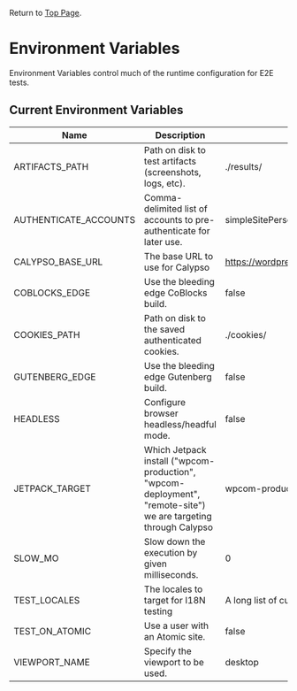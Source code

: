 Return to [Top Page](../README.md).

# Environment Variables

Environment Variables control much of the runtime configuration for E2E tests.

## Current Environment Variables

| Name                  | Description                                                                                                    | Default                                           |
| --------------------- | -------------------------------------------------------------------------------------------------------------- | ------------------------------------------------- |
| ARTIFACTS_PATH        | Path on disk to test artifacts (screenshots, logs, etc).                                                       | ./results/                                        |
| AUTHENTICATE_ACCOUNTS | Comma-delimited list of accounts to pre-authenticate for later use.                                            | simpleSitePersonalPlanUser,atomicUser,defaultUser |
| CALYPSO_BASE_URL      | The base URL to use for Calypso                                                                                | <https://wordpress.com>                           |
| COBLOCKS_EDGE         | Use the bleeding edge CoBlocks build.                                                                          | false                                             |
| COOKIES_PATH          | Path on disk to the saved authenticated cookies.                                                               | ./cookies/                                        |
| GUTENBERG_EDGE        | Use the bleeding edge Gutenberg build.                                                                         | false                                             |
| HEADLESS              | Configure browser headless/headful mode.                                                                       | false                                             |
| JETPACK_TARGET        | Which Jetpack install ("wpcom-production", "wpcom-deployment", "remote-site") we are targeting through Calypso | wpcom-production                                  |
| SLOW_MO               | Slow down the execution by given milliseconds.                                                                 | 0                                                 |
| TEST_LOCALES          | The locales to target for I18N testing                                                                         | A long list of currently supported locales.       |
| TEST_ON_ATOMIC        | Use a user with an Atomic site.                                                                                | false                                             |
| VIEWPORT_NAME         | Specify the viewport to be used.                                                                               | desktop                                           |

<!-- When adding new rows, run the following command to sort the resulting sub-table in alphabetical order:

cd test/e2e/docs
head -n 38 environment_variables.md | tail +33 | sort --field-separator=\| --key=1

Adjust the value of `head -n <x>` to be the last row of the table to be sorted.
Adjust the value of `tail +x` to be the first row of the table to be sorted.

eg. head -n 28 environment_variables.md | tail +27 | sort --field-separator=\| --key=1

-> sorts from row 27 to 28.
 -->
